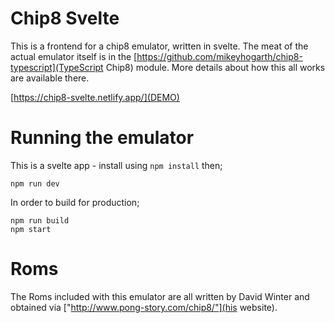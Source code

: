 # Chip8 Svelte

This is a frontend for a chip8 emulator, written in svelte.  The meat of the actual emulator itself is in the [https://github.com/mikeyhogarth/chip8-typescript](TypeScript Chip8) module. More details about how this all works are available there.

[https://chip8-svelte.netlify.app/](DEMO)

# Running the emulator
This is a svelte app - install using `npm install` then;

```
npm run dev
```

In order to build for production;
```
npm run build
npm start
```

# Roms
The Roms included with this emulator are all written by David Winter and obtained via ["http://www.pong-story.com/chip8/"](his website).